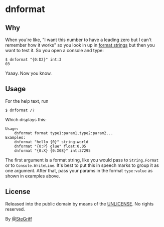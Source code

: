 # dnformat

## Why

When you're like, "I want this number to have a leading zero but I can't remember how it works" so you look in up in [format strings][1] but then you want to test it. So you open a console and type:

	$ dnformat "{0:D2}" int:3
	03
	
Yaaay. Now you know.

## Usage

For the help text, run

	$ dnformat /?
	
Which displays this:

	Usage:
		dnformat format type1:param1,type2:param2...
	Examples:
		dnformat "hello {0}" string:world
		dnformat "{0:P} glue" float:0.05
		dnformat "{0:X} {0:X08}" int:37295

The first argument is a format string, like you would pass to `String.Format` or to `Console.WriteLine`. It's best to put this in speech marks to group it as one argument. After that, pass your params in the format `type:value` as shown in examples above.

## License

Released into the public domain by means of the [UNLICENSE][2]. No rights reserved.

By [@SteGriff](https://twitter.com/stegriff)

[1]: https://msdn.microsoft.com/en-us/library/26etazsy%28v=vs.110%29.aspx
[2]: http://unlicense.org